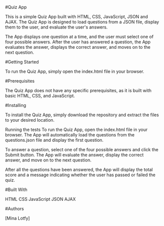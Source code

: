 #Quiz App 

This is a simple Quiz App built with HTML, CSS, JavaScript, JSON and AJAX. The Quiz App is designed to load questions from a JSON file, display them to the user, and evaluate the user's answers.

The App displays one question at a time, and the user must select one of four possible answers. After the user has answered a question, the App evaluates the answer, displays the correct answer, and moves on to the next question.

#Getting Started

To run the Quiz App, simply open the index.html file in your browser.

#Prerequisites

The Quiz App does not have any specific prerequisites, as it is built with basic HTML, CSS, and JavaScript.

#Installing

To install the Quiz App, simply download the repository and extract the files to your desired location.

Running the tests
To run the Quiz App, open the index.html file in your browser. The App will automatically load the questions from the questions.json file and display the first question.

To answer a question, select one of the four possible answers and click the Submit button. The App will evaluate the answer, display the correct answer, and move on to the next question.

After all the questions have been answered, the App will display the total score and a message indicating whether the user has passed or failed the quiz.

#Built With

HTML
CSS
JavaScript
JSON
AJAX

#Authors

[Mina Lotfy]
